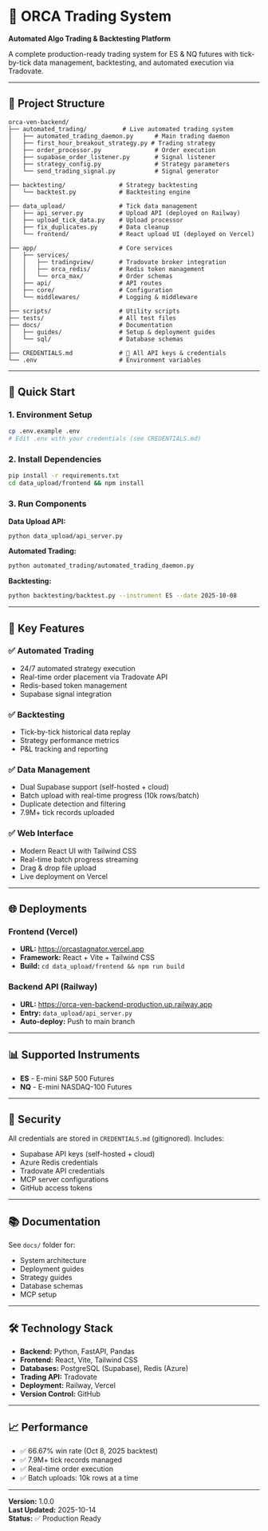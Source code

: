 # 🐋 ORCA Trading System

**Automated Algo Trading & Backtesting Platform**

A complete production-ready trading system for ES & NQ futures with tick-by-tick data management, backtesting, and automated execution via Tradovate.

---

## 📁 Project Structure

```
orca-ven-backend/
├── automated_trading/          # Live automated trading system
│   ├── automated_trading_daemon.py      # Main trading daemon
│   ├── first_hour_breakout_strategy.py # Trading strategy
│   ├── order_processor.py               # Order execution
│   ├── supabase_order_listener.py       # Signal listener
│   ├── strategy_config.py               # Strategy parameters
│   └── send_trading_signal.py           # Signal generator
│
├── backtesting/               # Strategy backtesting
│   └── backtest.py            # Backtesting engine
│
├── data_upload/               # Tick data management
│   ├── api_server.py          # Upload API (deployed on Railway)
│   ├── upload_tick_data.py    # Upload processor
│   ├── fix_duplicates.py      # Data cleanup
│   └── frontend/              # React upload UI (deployed on Vercel)
│
├── app/                       # Core services
│   ├── services/
│   │   ├── tradingview/       # Tradovate broker integration
│   │   ├── orca_redis/        # Redis token management
│   │   └── orca_max/          # Order schemas
│   ├── api/                   # API routes
│   ├── core/                  # Configuration
│   └── middlewares/           # Logging & middleware
│
├── scripts/                   # Utility scripts
├── tests/                     # All test files
├── docs/                      # Documentation
│   ├── guides/                # Setup & deployment guides
│   └── sql/                   # Database schemas
│
├── CREDENTIALS.md             # 🔐 All API keys & credentials
└── .env                       # Environment variables
```

---

## 🚀 Quick Start

### 1. Environment Setup
```bash
cp .env.example .env
# Edit .env with your credentials (see CREDENTIALS.md)
```

### 2. Install Dependencies
```bash
pip install -r requirements.txt
cd data_upload/frontend && npm install
```

### 3. Run Components

**Data Upload API:**
```bash
python data_upload/api_server.py
```

**Automated Trading:**
```bash
python automated_trading/automated_trading_daemon.py
```

**Backtesting:**
```bash
python backtesting/backtest.py --instrument ES --date 2025-10-08
```

---

## 🔑 Key Features

### ✅ Automated Trading
- 24/7 automated strategy execution
- Real-time order placement via Tradovate API
- Redis-based token management
- Supabase signal integration

### ✅ Backtesting
- Tick-by-tick historical data replay
- Strategy performance metrics
- P&L tracking and reporting

### ✅ Data Management
- Dual Supabase support (self-hosted + cloud)
- Batch upload with real-time progress (10k rows/batch)
- Duplicate detection and filtering
- 7.9M+ tick records uploaded

### ✅ Web Interface
- Modern React UI with Tailwind CSS
- Real-time batch progress streaming
- Drag & drop file upload
- Live deployment on Vercel

---

## 🌐 Deployments

### Frontend (Vercel)
- **URL:** https://orcastagnator.vercel.app
- **Framework:** React + Vite + Tailwind CSS
- **Build:** `cd data_upload/frontend && npm run build`

### Backend API (Railway)
- **URL:** https://orca-ven-backend-production.up.railway.app
- **Entry:** `data_upload/api_server.py`
- **Auto-deploy:** Push to main branch

---

## 📊 Supported Instruments

- **ES** - E-mini S&P 500 Futures
- **NQ** - E-mini NASDAQ-100 Futures

---

## 🔐 Security

All credentials are stored in `CREDENTIALS.md` (gitignored). Includes:
- Supabase API keys (self-hosted + cloud)
- Azure Redis credentials
- Tradovate API credentials
- MCP server configurations
- GitHub access tokens

---

## 📚 Documentation

See `docs/` folder for:
- System architecture
- Deployment guides
- Strategy guides
- Database schemas
- MCP setup

---

## 🛠️ Technology Stack

- **Backend:** Python, FastAPI, Pandas
- **Frontend:** React, Vite, Tailwind CSS
- **Databases:** PostgreSQL (Supabase), Redis (Azure)
- **Trading API:** Tradovate
- **Deployment:** Railway, Vercel
- **Version Control:** GitHub

---

## 📈 Performance

- ✅ 66.67% win rate (Oct 8, 2025 backtest)
- ✅ 7.9M+ tick records managed
- ✅ Real-time order execution
- ✅ Batch uploads: 10k rows at a time

---

**Version:** 1.0.0  
**Last Updated:** 2025-10-14  
**Status:** ✅ Production Ready
